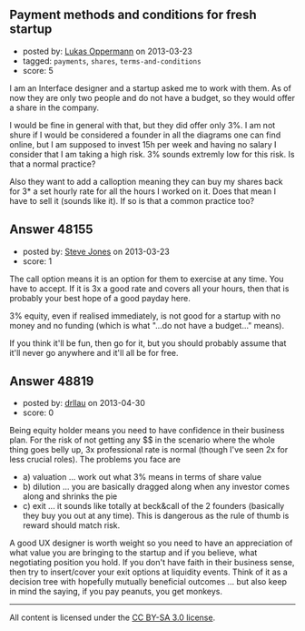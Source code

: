 ## Payment methods and conditions for fresh startup

- posted by: [Lukas Oppermann](https://stackexchange.com/users/-1/25590-lukas-oppermann) on 2013-03-23
- tagged: `payments`, `shares`, `terms-and-conditions`
- score: 5

I am an Interface designer and a startup asked me to work with them. As of now they are only two people and do not have a budget, so they would offer a share in the company.

I would be fine in general with that, but they did offer only 3%. I am not shure if I would be considered a founder in all the diagrams one can find online, but I am supposed to invest 15h per week and having no salary I consider that I am taking a high risk. 3% sounds extremly low for this risk. Is that a normal practice?

Also they want to add a calloption meaning they can buy my shares back for 3* a set hourly rate for all the hours I worked on it. Does that mean I have to sell it (sounds like it). If so is that a common practice too?


## Answer 48155

- posted by: [Steve Jones](https://stackexchange.com/users/-1/12985-steve-jones) on 2013-03-23
- score: 1

The call option means it is an option for them to exercise at any time. You have to accept. If it is 3x a good rate and covers all your hours, then that is probably your best hope of a good payday here.

3% equity, even if realised immediately, is not good for a startup with no money and no funding (which is what "...do not have a budget..." means).

If you think it'll be fun, then go for it, but you should probably assume that it'll never go anywhere and it'll all be for free.


## Answer 48819

- posted by: [drllau](https://stackexchange.com/users/-1/26055-drllau) on 2013-04-30
- score: 0

Being equity holder means you need to have confidence in their business plan. For the risk of not getting any $$ in the scenario where the whole thing goes belly up, 3x professional rate is normal (though I've seen 2x for less crucial roles). The problems you face are

 - a) valuation ... work out what 3% means in terms of share value 
 - b) dilution ... you are basically dragged along when any investor comes
   along and shrinks the pie 
 - c) exit ... it sounds like totally at beck&call of the 2 founders (basically they buy you out at any time). This is dangerous as the rule of thumb is reward should match risk.

A good UX designer is worth weight so you need to have an appreciation of what value you are bringing to the startup and if you believe, what negotiating position you hold. If you don't have faith in their business sense, then try to insert/cover your exit options at liquidity events. Think of it as a decision tree with hopefully mutually beneficial outcomes ... but also keep in mind the saying, if you pay peanuts, you get monkeys.



---

All content is licensed under the [CC BY-SA 3.0 license](https://creativecommons.org/licenses/by-sa/3.0/).
